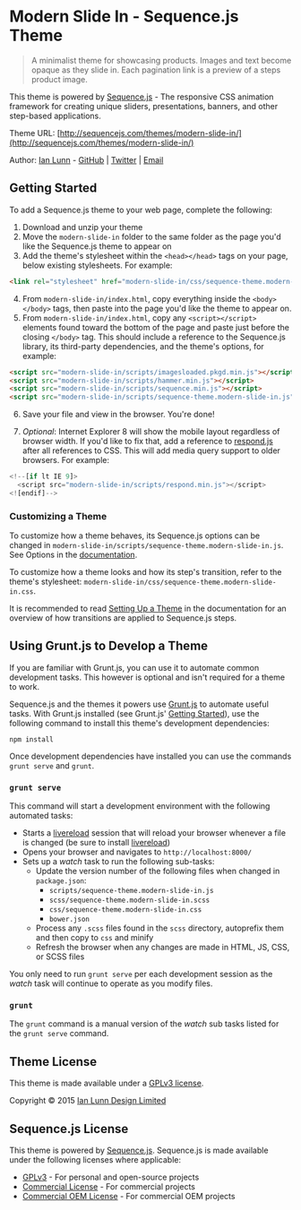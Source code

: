 # Modern Slide In - Sequence.js Theme

> A minimalist theme for showcasing products. Images and text become opaque as they slide in. Each pagination link is a preview of a steps product image.

This theme is powered by [Sequence.js](http://sequencejs.com/) - The responsive CSS animation framework for creating unique sliders, presentations, banners, and other step-based applications.

Theme URL: [http://sequencejs.com/themes/modern-slide-in/](http://sequencejs.com/themes/modern-slide-in/)


Author: [Ian Lunn](http://ianlunn.co.uk/) - [GitHub](https://github.com/IanLunn) | [Twitter](https://twitter.com/IanLunn) | [Email](mailto:info@sequencejs.com)

## Getting Started

To add a Sequence.js theme to your web page, complete the following:

1. Download and unzip your theme
2. Move the `modern-slide-in` folder to the same folder as the page you'd like the Sequence.js theme to appear on
3. Add the theme's stylesheet within the `<head></head>` tags on your page, below existing stylesheets. For example:
```html
<link rel="stylesheet" href="modern-slide-in/css/sequence-theme.modern-slide-in.css" />
```

4. From `modern-slide-in/index.html`, copy everything inside the `<body></body>` tags, then paste into the page you'd like the theme to appear on.
5. From `modern-slide-in/index.html`, copy any `<script></script>` elements found toward the bottom of the page and paste just before the closing `</body>` tag. This should include a reference to the Sequence.js library, its third-party dependencies, and the theme's options, for example:
```html
<script src="modern-slide-in/scripts/imagesloaded.pkgd.min.js"></script>
<script src="modern-slide-in/scripts/hammer.min.js"></script>
<script src="modern-slide-in/scripts/sequence.min.js"></script>
<script src="modern-slide-in/scripts/sequence-theme.modern-slide-in.js"></script>
```

6. Save your file and view in the browser. You're done!

7. *Optional*: Internet Explorer 8 will show the mobile layout regardless of browser width. If you'd like to fix that, add a reference to [respond.js](https://github.com/scottjehl/Respond) after all references to CSS. This will add media query support to older browsers. For example:

  ```javascript
  <!--[if lt IE 9]>
    <script src="modern-slide-in/scripts/respond.min.js"></script>
  <![endif]-->
  ```

### Customizing a Theme

To customize how a theme behaves, its Sequence.js options can be changed in `modern-slide-in/scripts/sequence-theme.modern-slide-in.js`. See Options in the [documentation](http://www.sequencejs.com/documentation/#options).

To customize how a theme looks and how its step's transition, refer to the theme's stylesheet: `modern-slide-in/css/sequence-theme.modern-slide-in.css`.

It is recommended to read [Setting Up a Theme](http://www.sequencejs.com/documentation/#setting-up-a-theme) in the documentation for an overview of how transitions are applied to Sequence.js steps.

## Using Grunt.js to Develop a Theme

If you are familiar with Grunt.js, you can use it to automate common development tasks. This however is optional and isn't required for a theme to work.

Sequence.js and the themes it powers use [Grunt.js](http://gruntjs.com/) to automate useful tasks. With Grunt.js installed (see Grunt.js' [Getting Started](http://gruntjs.com/getting-started)), use the following command to install this theme's development dependencies:

```
npm install
```

Once development dependencies have installed you can use the commands `grunt serve` and `grunt`.

### `grunt serve`

This command will start a development environment with the following automated tasks:

- Starts a [livereload](http://livereload.com/) session that will reload your browser whenever a file is changed (be sure to install [livereload](http://livereload.com/))
- Opens your browser and navigates to `http://localhost:8000/`
- Sets up a *watch* task to run the following sub-tasks:
  - Update the version number of the following files when changed in `package.json`:
    - `scripts/sequence-theme.modern-slide-in.js`
    - `scss/sequence-theme.modern-slide-in.scss`
    - `css/sequence-theme.modern-slide-in.css`
    - `bower.json`
  - Process any `.scss` files found in the `scss` directory, autoprefix them and then copy to `css` and minify
  - Refresh the browser when any changes are made in HTML, JS, CSS, or SCSS files

You only need to run `grunt serve` per each development session as the *watch* task will continue to operate as you modify files.

### `grunt`

The `grunt` command is a manual version of the *watch* sub tasks listed for the `grunt serve` command.

## Theme License

This theme is made available under a [GPLv3 license](http://sequencejs.com/licenses/#free-theme).

Copyright © 2015 [Ian Lunn Design Limited](http://ianlunn.co.uk/)

## Sequence.js License

This theme is powered by [Sequence.js](http://sequencejs.com/). Sequence.js is made available under the following licenses where applicable:

- [GPLv3](http://sequencejs.com/licenses/#personal-open-source-overview) - For personal and open-source projects
- [Commercial License](http://sequencejs.com/licenses/#commercial-overview) - For commercial projects
- [Commercial OEM License](http://sequencejs.com/licenses/#commercial-oem-overview) - For commercial OEM projects
